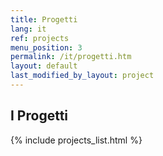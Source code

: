 ```yaml
---
title: Progetti
lang: it
ref: projects
menu_position: 3
permalink: /it/progetti.htm
layout: default
last_modified_by_layout: project
---
```


<h2>I Progetti</h2>

{% include projects_list.html %}
